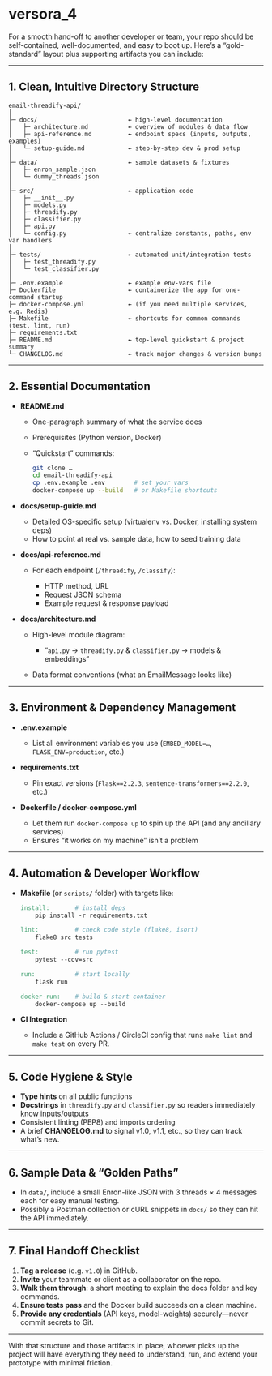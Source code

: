 # versora_4

For a smooth hand-off to another developer or team, your repo should be self-contained, well-documented, and easy to boot up. Here’s a “gold-standard” layout plus supporting artifacts you can include:

---

## 1. Clean, Intuitive Directory Structure

```
email-threadify-api/
│
├─ docs/                         ← high-level documentation  
│   ├─ architecture.md           ← overview of modules & data flow  
│   ├─ api-reference.md          ← endpoint specs (inputs, outputs, examples)  
│   └─ setup-guide.md            ← step-by-step dev & prod setup  
│
├─ data/                         ← sample datasets & fixtures  
│   ├─ enron_sample.json  
│   └─ dummy_threads.json  
│
├─ src/                          ← application code  
│   ├─ __init__.py  
│   ├─ models.py  
│   ├─ threadify.py  
│   ├─ classifier.py  
│   ├─ api.py  
│   └─ config.py                 ← centralize constants, paths, env var handlers  
│
├─ tests/                        ← automated unit/integration tests  
│   ├─ test_threadify.py  
│   └─ test_classifier.py  
│
├─ .env.example                  ← example env-vars file  
├─ Dockerfile                    ← containerize the app for one-command startup  
├─ docker-compose.yml            ← (if you need multiple services, e.g. Redis)  
├─ Makefile                      ← shortcuts for common commands (test, lint, run)  
├─ requirements.txt  
├─ README.md                     ← top-level quickstart & project summary  
└─ CHANGELOG.md                  ← track major changes & version bumps  
```

---

## 2. Essential Documentation

* **README.md**

  * One-paragraph summary of what the service does
  * Prerequisites (Python version, Docker)
  * “Quickstart” commands:

    ```bash
    git clone … 
    cd email-threadify-api
    cp .env.example .env        # set your vars
    docker-compose up --build   # or Makefile shortcuts
    ```
* **docs/setup-guide.md**

  * Detailed OS-specific setup (virtualenv vs. Docker, installing system deps)
  * How to point at real vs. sample data, how to seed training data
* **docs/api-reference.md**

  * For each endpoint (`/threadify`, `/classify`):

    * HTTP method, URL
    * Request JSON schema
    * Example request & response payload
* **docs/architecture.md**

  * High-level module diagram:

    * “`api.py` → `threadify.py` & `classifier.py` → models & embeddings”
  * Data format conventions (what an EmailMessage looks like)

---

## 3. Environment & Dependency Management

* **.env.example**

  * List all environment variables you use (`EMBED_MODEL=…`, `FLASK_ENV=production`, etc.)
* **requirements.txt**

  * Pin exact versions (`Flask==2.2.3`, `sentence-transformers==2.2.0`, etc.)
* **Dockerfile / docker-compose.yml**

  * Let them run `docker-compose up` to spin up the API (and any ancillary services)
  * Ensures “it works on my machine” isn’t a problem

---

## 4. Automation & Developer Workflow

* **Makefile** (or `scripts/` folder) with targets like:

  ```makefile
  install:       # install deps
      pip install -r requirements.txt

  lint:          # check code style (flake8, isort)
      flake8 src tests

  test:          # run pytest
      pytest --cov=src

  run:           # start locally
      flask run

  docker-run:    # build & start container
      docker-compose up --build
  ```
* **CI Integration**

  * Include a GitHub Actions / CircleCI config that runs `make lint` and `make test` on every PR.

---

## 5. Code Hygiene & Style

* **Type hints** on all public functions
* **Docstrings** in `threadify.py` and `classifier.py` so readers immediately know inputs/outputs
* Consistent linting (PEP8) and imports ordering
* A brief **CHANGELOG.md** to signal v1.0, v1.1, etc., so they can track what’s new.

---

## 6. Sample Data & “Golden Paths”

* In `data/`, include a small Enron-like JSON with 3 threads × 4 messages each for easy manual testing.
* Possibly a Postman collection or cURL snippets in `docs/` so they can hit the API immediately.

---

## 7. Final Handoff Checklist

1. **Tag a release** (e.g. `v1.0`) in GitHub.
2. **Invite** your teammate or client as a collaborator on the repo.
3. **Walk them through**: a short meeting to explain the docs folder and key commands.
4. **Ensure tests pass** and the Docker build succeeds on a clean machine.
5. **Provide any credentials** (API keys, model-weights) securely—never commit secrets to Git.

---

With that structure and those artifacts in place, whoever picks up the project will have everything they need to understand, run, and extend your prototype with minimal friction.
